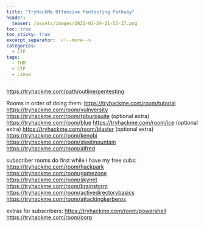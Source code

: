 ```yaml
---
title: "TryHackMe Offensive Pentesting Pathway"
header:
  teaser: /assets/images/2021-01-24-21-53-17.png
toc: true
toc_sticky: true
excerpt_separator:  <!--more-->
categories:
  - CTF
tags:
  - THM
  - CTF
  - Linux
---
```


https://tryhackme.com/path/outline/pentesting

Rooms in order of doing them:
https://tryhackme.com/room/tutorial
https://tryhackme.com/room/vulnversity
https://tryhackme.com/room/rpburpsuite (optional extra)
https://tryhackme.com/room/blue
https://tryhackme.com/room/ice (optional extra)
https://tryhackme.com/room/blaster (optional extra)
https://tryhackme.com/room/kenobi
https://tryhackme.com/room/steelmountain
https://tryhackme.com/room/alfred

subscriber rooms do first while i have my free subs:
https://tryhackme.com/room/hackpark
https://tryhackme.com/room/gamezone
https://tryhackme.com/room/skynet
https://tryhackme.com/room/brainstorm
https://tryhackme.com/room/activedirectorybasics
https://tryhackme.com/room/attackingkerberos

extras for subscribers:
https://tryhackme.com/room/powershell
https://tryhackme.com/room/corp
